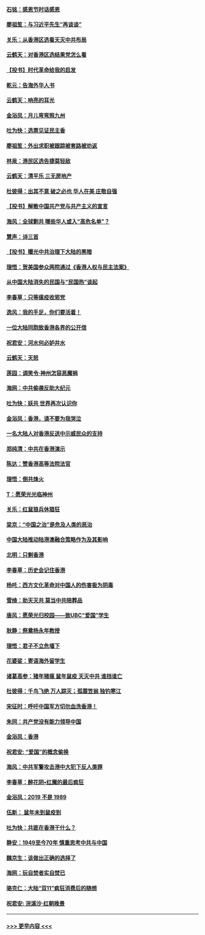 #### [石铭：感恩节时话感恩](../pages/nsc993/n11687568.md?t=11290233) 
#### [廖祖笙：与习近平先生“再谈谈”](../pages/nsc993/n11687005.md?t=11290233) 
#### [关乐：从香港区选看天灭中共布局](../pages/nsc993/n11686647.md?t=11290233) 
#### [云鹤天：对香港区选结果党怎么看](../pages/nsc993/n11686216.md?t=11290233) 
#### [【投书】时代革命给我的启发](../pages/nsc993/n11684287.md?t=11290233) 
#### [乾元：告海外华人书](../pages/nsc993/n11684044.md?t=11290233) 
#### [云鹤天：响亮的耳光](../pages/nsc993/n11684254.md?t=11290233) 
#### [金浴凤：月儿弯弯照九州](../pages/nsc993/n11684231.md?t=11290233) 
#### [吐为快：选票见证民主香](../pages/nsc993/n11684206.md?t=11290233) 
#### [廖祖笙：外出求职被跟踪被套路被劝返](../pages/nsc993/n11683874.md?t=11290233) 
#### [林泉：港民区选告捷莫轻敌](../pages/nsc993/n11683930.md?t=11290233) 
#### [云鹤天：清平乐 三无房地产](../pages/nsc993/n11681521.md?t=11290233) 
#### [杜彼得：出其不意 破之必也 华人在美 庄敬自强](../pages/nsc993/n11679554.md?t=11290233) 
#### [【投书】解散中国共产党与共产主义的宣言](../pages/nsc993/n11679177.md?t=11290233) 
#### [海风：全球剿共 哪些华人或入“高危名单”？](../pages/nsc993/n11678617.md?t=11290233) 
#### [慧声：诗三首](../pages/nsc993/n11678848.md?t=11290233) 
#### [【投书】曝光中共治理下大陆的黑暗](../pages/nsc993/n11678674.md?t=11290233) 
#### [理悟：贺美国参众两院通过《香港人权与民主法案》](../pages/nsc993/n11678104.md?t=11290233) 
#### [从中国大陆消失的民国与“民国热”谈起](../pages/nsc993/n11678075.md?t=11290233) 
#### [李春草：只等瘟疫收邪党](../pages/nsc993/n11677308.md?t=11290233) 
#### [逸风：我的手足，你们要活着！](../pages/nsc993/n11676352.md?t=11290233) 
#### [一位大陆同胞致香港各界的公开信](../pages/nsc993/n11675761.md?t=11290233) 
#### [祝君安：河水何必妒井水](../pages/nsc993/n11675746.md?t=11290233) 
#### [云鹤天：天怒](../pages/nsc993/n11675718.md?t=11290233) 
#### [莲园：调笑令‧神州怎容恶魔祸](../pages/nsc993/n11675648.md?t=11290233) 
#### [海网：中共偷袭反助大纪元](../pages/nsc993/n11673515.md?t=11290233) 
#### [吐为快：妖共 世界再次认识你](../pages/nsc993/n11673506.md?t=11290233) 
#### [金浴凤：香港，请不要为我哭泣](../pages/nsc993/n11673248.md?t=11290233) 
#### [一名大陆人对香港反送中示威民众的支持](../pages/nsc993/n11672615.md?t=11290233) 
#### [郑纯清：中共在香港演示](../pages/nsc993/n11670539.md?t=11290233) 
#### [陈达：赞香港高等法院法官](../pages/nsc993/n11669542.md?t=11290233) 
#### [理悟：倒共烽火](../pages/nsc993/n11668844.md?t=11290233) 
#### [T：愿荣光光临神州](../pages/nsc993/n11668421.md?t=11290233) 
#### [关乐：红鼠狼兵休猖狂](../pages/nsc993/n11668378.md?t=11290233) 
#### [梁京：“中国之治”是危及人类的恶治](../pages/nsc993/n11668328.md?t=11290233) 
#### [中国大陆推动陆港澳融合策略作为及其影响](../pages/nsc993/n11668157.md?t=11290233) 
#### [北明：只剩香港](../pages/nsc993/n11668002.md?t=11290233) 
#### [李春草：历史会记住香港](../pages/nsc993/n11667927.md?t=11290233) 
#### [杨吒：西方文化革命对中国人的伤害极为阴毒](../pages/nsc993/n11664521.md?t=11290233) 
#### [雪绮：助天灭共 莫当中共陪葬品](../pages/nsc993/n11662650.md?t=11290233) 
#### [唐风：愿荣光归校园——致UBC“爱国”学生](../pages/nsc993/n11662194.md?t=11290233) 
#### [耿静：祭奠杨永年教授](../pages/nsc993/n11662514.md?t=11290233) 
#### [理悟：君子不立危墙下](../pages/nsc993/n11662172.md?t=11290233) 
#### [花婆娑：寄语海外留学生](../pages/nsc993/n11662121.md?t=11290233) 
#### [诸葛高参：猪年猪瘟 鼠年鼠疫 天灭中共 谁挡谁亡](../pages/nsc993/n11661980.md?t=11290233) 
#### [杜彼得：千鸟飞绝 万人踪灭；孤蓑笠翁 独钓寒江](../pages/nsc993/n11661170.md?t=11290233) 
#### [宋征时：呼吁中国军方切勿血洗香港！](../pages/nsc993/n11415318.md?t=11290233) 
#### [朱同：共产党没有能力领导中国](../pages/nsc993/n11660421.md?t=11290233) 
#### [金浴凤：香港](../pages/nsc993/n11660419.md?t=11290233) 
#### [祝君安: “爱国”的概念偷换](../pages/nsc993/n11659706.md?t=11290233) 
#### [海风：中共军警攻击港中大犯下反人类罪](../pages/nsc993/n11659632.md?t=11290233) 
#### [李春草：醉花阴•红魔的最后疯狂](../pages/nsc993/n11659287.md?t=11290233) 
#### [金浴凤：2019 不是 1989](../pages/nsc993/n11657663.md?t=11290233) 
#### [伍新： 鼠年未到鼠疫到](../pages/nsc993/n11655098.md?t=11290233) 
#### [吐为快：共匪在香港干什么？](../pages/nsc993/n11654891.md?t=11290233) 
#### [静安：1949至今70年 慎重思考中共与中国](../pages/nsc993/n11651244.md?t=11290233) 
#### [魏京生：该做出正确的选择了](../pages/nsc993/n11653084.md?t=11290233) 
#### [海网：玩自焚者实自焚已](../pages/nsc993/n11652423.md?t=11290233) 
#### [骆克仁：大陆“双11”疯狂消费后的随想](../pages/nsc993/n11652305.md?t=11290233) 
#### [祝君安: 浣溪沙·红朝晚景](../pages/nsc993/n11652258.md?t=11290233) 

----
#### [ >>> 更早内容 <<< ](../indexes/nsc993-earlier.md)
